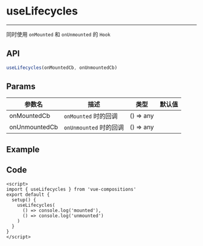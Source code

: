 # useLifecycles

---

同时使用 `onMounted` 和 `onUnmounted` 的 `Hook`

## API

```typescript
useLifecycles(onMountedCb, onUnmountedCb)
```

## Params

| 参数名        | 描述                   | 类型      | 默认值 |
| ------------- | ---------------------- | --------- | ------ |
| onMountedCb   | `onMounted` 时的回调   | () => any |        |
| onUnmountedCb | `onUnmounted` 时的回调 | () => any |        |

## Example

<UseLifecycles/>

## Code

```vue
<script>
import { useLifecycles } from 'vue-compositions'
export default {
  setup() {
    useLifecycles(
      () => console.log('mounted'),
      () => console.log('unmounted')
    )
  }
}
</script>
```

